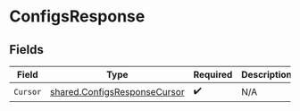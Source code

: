 # ConfigsResponse


## Fields

| Field                                                                               | Type                                                                                | Required                                                                            | Description                                                                         |
| ----------------------------------------------------------------------------------- | ----------------------------------------------------------------------------------- | ----------------------------------------------------------------------------------- | ----------------------------------------------------------------------------------- |
| `Cursor`                                                                            | [shared.ConfigsResponseCursor](../../../pkg/models/shared/configsresponsecursor.md) | :heavy_check_mark:                                                                  | N/A                                                                                 |